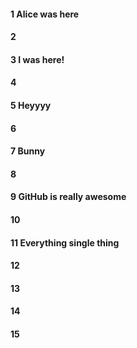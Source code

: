 #### 1 Alice was here
#### 2
#### 3 I was here!
#### 4
#### 5 Heyyyy
#### 6
#### 7 Bunny
#### 8
#### 9 GitHub is really awesome
#### 10
#### 11 Everything single thing
#### 12
#### 13
#### 14
#### 15